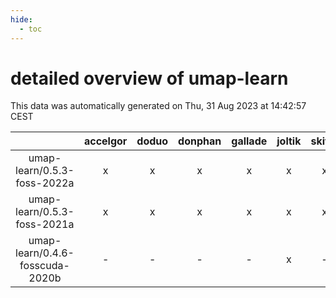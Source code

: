 ```yaml
---
hide:
  - toc
---
```


detailed overview of umap-learn
===============================


This data was automatically generated on Thu, 31 Aug 2023 at 14:42:57 CEST  

| |accelgor|doduo|donphan|gallade|joltik|skitty|swalot|victini|
| :---: | :---: | :---: | :---: | :---: | :---: | :---: | :---: | :---: |
|umap-learn/0.5.3-foss-2022a|x|x|x|x|x|x|x|x|
|umap-learn/0.5.3-foss-2021a|x|x|x|x|x|x|x|x|
|umap-learn/0.4.6-fosscuda-2020b|-|-|-|-|x|-|-|-|
